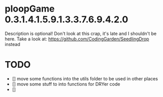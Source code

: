 # ploopGame 0.3.1.4.1.5.9.1.3.3.7.6.9.4.2.0
Description is optional!
Don't look at this crap, it's late and I shouldn't be here.
Take a look at: https://github.com/CodingGarden/SeedlingDrop instead

# TODO
* [] move some functions into the utils folder to be used in other places
* [] move some stuff to into functions for DRYer code
* [] 